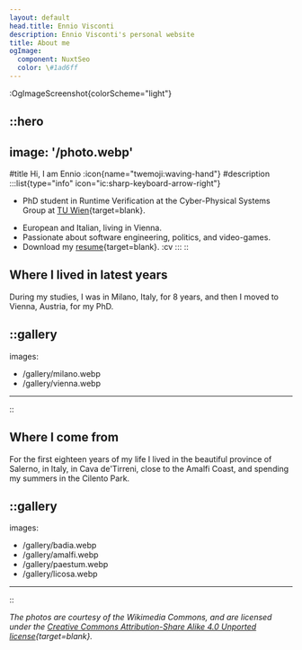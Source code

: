 ```yaml
---
layout: default
head.title: Ennio Visconti
description: Ennio Visconti's personal website
title: About me
ogImage:
  component: NuxtSeo
  color: \#1ad6ff
---
```


:OgImageScreenshot{colorScheme="light"}


::hero
---
image: '/photo.webp'
---
#title
Hi, I am Ennio :icon{name="twemoji:waving-hand"}
#description
:::list{type="info" icon="ic:sharp-keyboard-arrow-right"}
- PhD student in Runtime Verification at the Cyber-Physical Systems Group at [TU Wien](https://informatics.tuwien.ac.at/orgs/e191-01){target=blank}.
<!-- - Co-Founder & CTO of [](https://fyblo.com){target=blank alt=Fyblo .fyblo} -->
- European and Italian, living in Vienna.
- Passionate about software engineering, politics, and video-games.
- Download my [resume](https://enniovisco.github.io/CV/main.pdf){target=blank}. :cv
:::
::

<!-- - Use [**30+ built-in**](https://elements.nuxt.space) components in your Markdown pages. -->


<!-- Lorem ipsum dolor sit amet, consectetur adipiscing elit. Sed non risus. Suspendisse lectus tortor, dignissim sit amet, adipiscing nec, ultricies sed, dolor. Cras elementum ultrices diam. Maecenas ligula massa, varius a, semper congue, euismod non, mi. Proin porttitor, orci nec nonummy molestie, enim est eleifend mi, non fermentum diam nisl sit amet erat. Duis semper. Duis arcu massa, scelerisque vitae, consequat in, pretium a, enim.   -->

## Where I lived in latest years
During my studies, I was in Milano, Italy, for 8 years, and then I moved to Vienna, Austria, for my PhD.

::gallery
---
images:
  - /gallery/milano.webp
  - /gallery/vienna.webp
---
::

## Where I come from

For the first eighteen years of my life I lived in the beautiful province of Salerno, in Italy, in Cava de'Tirreni, close to the Amalfi Coast, and spending my summers in the Cilento Park. 

::gallery
---
images:
  - /gallery/badia.webp
  - /gallery/amalfi.webp
  - /gallery/paestum.webp
  - /gallery/licosa.webp
---
::

_The photos are courtesy of the Wikimedia Commons, and are licensed under the [Creative Commons Attribution-Share Alike 4.0 Unported license](https://creativecommons.org/licenses/by-sa/4.0/){target=blank}._